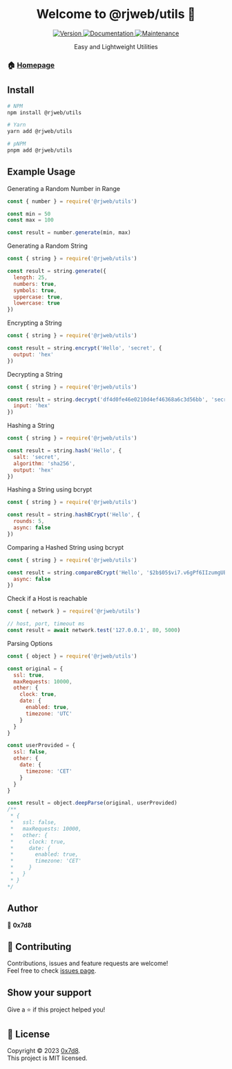 <h1 align="center">Welcome to @rjweb/utils 👋</h1>
<center>
  <a href="https://www.npmjs.com/package/@rjweb/utils" target="_blank">
    <img alt="Version" src="https://img.shields.io/npm/v/@rjweb/utils.svg">
  </a>
  <a href="https://github.com/rotvproHD/rjweb-utils#readme" target="_blank">
    <img alt="Documentation" src="https://img.shields.io/badge/documentation-yes-brightgreen.svg" />
  </a>
  <a href="https://github.com/rotvproHD/rjweb-utils/graphs/commit-activity" target="_blank">
    <img alt="Maintenance" src="https://img.shields.io/badge/Maintained%3F-yes-green.svg" />
  </a>

  Easy and Lightweight Utilities
</center>

### 🏠 [Homepage](https://github.com/rotvproHD/rjweb-utils#readme)

## Install

```sh
# NPM
npm install @rjweb/utils

# Yarn
yarn add @rjweb/utils

# pNPM
pnpm add @rjweb/utils
```

## Example Usage

Generating a Random Number in Range
```js
const { number } = require('@rjweb/utils')

const min = 50
const max = 100

const result = number.generate(min, max)
```

Generating a Random String
```js
const { string } = require('@rjweb/utils')

const result = string.generate({
  length: 25,
  numbers: true,
  symbols: true,
  uppercase: true,
  lowercase: true
})
```

Encrypting a String
```js
const { string } = require('@rjweb/utils')

const result = string.encrypt('Hello', 'secret', {
  output: 'hex'
})
```

Decrypting a String
```js
const { string } = require('@rjweb/utils')

const result = string.decrypt('df4d0fe46e0210d4ef46368a6c3d56bb', 'secret', {
  input: 'hex'
})
```

Hashing a String
```js
const { string } = require('@rjweb/utils')

const result = string.hash('Hello', {
  salt: 'secret',
  algorithm: 'sha256',
  output: 'hex'
})
```

Hashing a String using bcrypt
```js
const { string } = require('@rjweb/utils')

const result = string.hashBCrypt('Hello', {
  rounds: 5,
  async: false
})
```

Comparing a Hashed String using bcrypt
```js
const { string } = require('@rjweb/utils')

const result = string.compareBCrypt('Hello', '$2b$05$vi7.v6gPf6IIzumgUEbMyes8yZ0v8.8U0QaZZfXcldhrjiajBD2v2', {
  async: false
})
```

Check if a Host is reachable
```js
const { network } = require('@rjweb/utils')

// host, port, timeout ms
const result = await network.test('127.0.0.1', 80, 5000)
```

Parsing Options
```js
const { object } = require('@rjweb/utils')

const original = {
  ssl: true,
  maxRequests: 10000,
  other: {
    clock: true,
    date: {
      enabled: true,
      timezone: 'UTC'
    }
  }
}

const userProvided = {
  ssl: false,
  other: {
    date: {
      timezone: 'CET'
    }
  }
}

const result = object.deepParse(original, userProvided)
/**
 * {
 *   ssl: false,
 *   maxRequests: 10000,
 *   other: {
 *     clock: true,
 *     date: {
 *       enabled: true,
 *       timezone: 'CET'
 *     }
 *   }
 * }
*/
```

## Author

👤 **0x7d8**

## 🤝 Contributing

Contributions, issues and feature requests are welcome!<br />Feel free to check [issues page](https://github.com/0x7d8/rjweb-utils/issues). 

## Show your support

Give a ⭐️ if this project helped you!

## 📝 License

Copyright © 2023 [0x7d8](https://github.com/0x7d8).<br />
This project is MIT licensed.